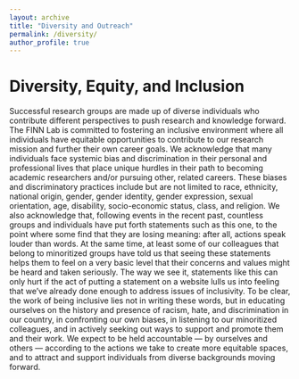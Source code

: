 ```yaml
---
layout: archive
title: "Diversity and Outreach"
permalink: /diversity/
author_profile: true
---
```


# Diversity, Equity, and Inclusion

Successful research groups are made up of diverse individuals  who contribute different perspectives to push research and knowledge forward. The FINN Lab is committed to fostering an inclusive environment where all individuals have equitable opportunities to contribute to our research mission and further their own career goals. We acknowledge that many individuals face systemic bias and discrimination in their personal and professional lives that place unique hurdles in their path to becoming academic researchers and/or pursuing other, related careers. These biases and discriminatory practices include but are not limited to race, ethnicity, national origin, gender, gender identity, gender expression, sexual orientation, age, disability, socio-economic status, class, and religion. We also acknowledge that, following events in the recent past, countless groups and individuals have put forth statements such as this one, to the point where some find that they are losing meaning: after all, actions speak louder than words. At the same time, at least some of our colleagues that belong to minoritized groups have told us that seeing these statements helps them to feel on a very basic level that their concerns and values might be heard and taken seriously. The way we see it, statements like this can only hurt if the act of putting a statement on a website lulls us into feeling that we’ve already done enough to address issues of inclusivity. To be clear, the work of being inclusive  lies not in writing these words, but in educating ourselves on the history and presence of racism, hate, and discrimination in our country, in confronting our own biases, in listening to our minoritized colleagues, and in actively seeking out ways to support and promote them and their work. We expect to be held accountable — by ourselves and others — according to the actions we take to create more equitable spaces, and to attract and support individuals from diverse backgrounds moving forward.
